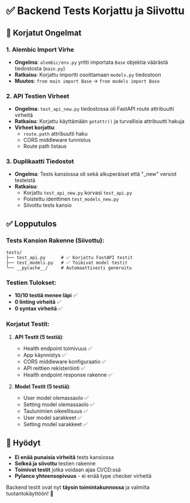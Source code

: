 # ✅ Backend Tests Korjattu ja Siivottu

## 🔧 Korjatut Ongelmat

### 1. Alembic Import Virhe

- **Ongelma**: `alembic/env.py` yritti importata `Base` objektia väärästä tiedostosta (`main.py`)
- **Ratkaisu**: Korjattu importti osoittamaan `models.py` tiedostoon
- **Muutos**: `from main import Base` → `from models import Base`

### 2. API Testien Virheet

- **Ongelma**: `test_api_new.py` tiedostossa oli FastAPI route attribuutti virheitä
- **Ratkaisu**: Korjattu käyttämään `getattr()` ja turvallisia attribuutti hakuja
- **Virheet korjattu**:
  - `route.path` attribuutti haku
  - CORS middleware tunnistus
  - Route path listaus

### 3. Duplikaatti Tiedostot

- **Ongelma**: Tests kansiossa oli sekä alkuperäiset että "\_new" versiot testeistä
- **Ratkaisu**:
  - Korjattu `test_api_new.py` korvasi `test_api.py`
  - Poistettu identtinen `test_models_new.py`
  - Siivottu tests kansio

## ✅ Lopputulos

### Tests Kansion Rakenne (Siivottu):

```
tests/
├── test_api.py      # ✅ Korjattu FastAPI testit
├── test_models.py   # ✅ Toimivat model testit
└── __pycache__/     # Automaattisesti generoitu
```

### Testien Tulokset:

- **10/10 testiä menee läpi** ✅
- **0 linting virheitä** ✅
- **0 syntax virheitä** ✅

### Korjatut Testit:

1. **API Testit (5 testiä)**:

   - Health endpoint toimivuus ✅
   - App käynnistys ✅
   - CORS middleware konfiguraatio ✅
   - API reittien rekisteröinti ✅
   - Health endpoint response rakenne ✅

2. **Model Testit (5 testiä)**:
   - User model olemassaolo ✅
   - Setting model olemassaolo ✅
   - Taulunimien oikeellisuus ✅
   - User model sarakkeet ✅
   - Setting model sarakkeet ✅

## 🚀 Hyödyt

- **Ei enää punaisia virheitä** tests kansiossa
- **Selkeä ja siivottu** testien rakenne
- **Toimivat testit** jotka voidaan ajaa CI/CD:ssä
- **Pylance yhteensopivuus** - ei enää type checker virheitä

Backend testit ovat nyt **täysin toimintakunnossa** ja valmiita tuotantokäyttöön! 🎉
